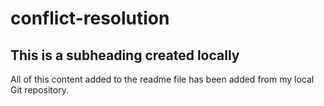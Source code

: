 # conflict-resolution

## This is a subheading created locally
 
 All of this content added to the readme file has been added from my local Git repository.
